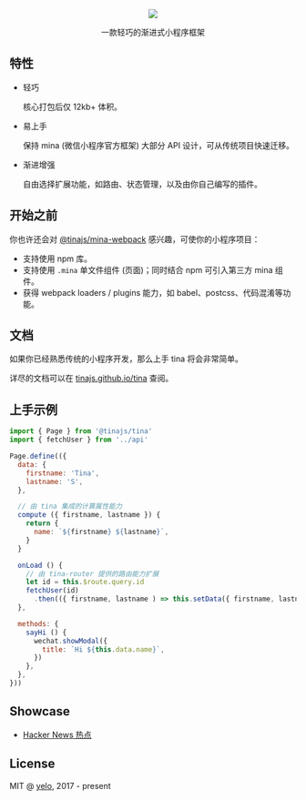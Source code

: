 <p align="center"><img src="https://avatars2.githubusercontent.com/u/33456300?s=200&v=4"/ ></p>
<p align="center">一款轻巧的渐进式小程序框架</p>

## 特性
- 轻巧

  核心打包后仅 12kb+ 体积。

- 易上手

  保持 mina (微信小程序官方框架) 大部分 API 设计，可从传统项目快速迁移。

- 渐进增强

  自由选择扩展功能，如路由、状态管理，以及由你自己编写的插件。


## 开始之前
你也许还会对 [@tinajs/mina-webpack](https://github.com/tinajs/mina-webpack) 感兴趣，可使你的小程序项目：

- 支持使用 npm 库。
- 支持使用 ``.mina`` 单文件组件 (页面)；同时结合 npm 可引入第三方 mina 组件。
- 获得 webpack loaders / plugins 能力，如 babel、postcss、代码混淆等功能。

## 文档
如果你已经熟悉传统的小程序开发，那么上手 tina 将会非常简单。

详尽的文档可以在 [tinajs.github.io/tina](tinajs.github.io) 查阅。

## 上手示例
```javascript
import { Page } from '@tinajs/tina'
import { fetchUser } from '../api'

Page.define(({
  data: {
    firstname: 'Tina',
    lastname: 'S',
  },

  // 由 tina 集成的计算属性能力
  compute ({ firstname, lastname }) {
    return {
      name: `${firstname} ${lastname}`,
    }
  }

  onLoad () {
    // 由 tina-router 提供的路由能力扩展
    let id = this.$route.query.id
    fetchUser(id)
      .then(({ firstname, lastname ) => this.setData({ firstname, lastname }))
  },

  methods: {
    sayHi () {
      wechat.showModal({
        title: `Hi ${this.data.name}`,
      })
    },
  },
}))
```

## Showcase
- [Hacker News 热点](https://github.com/imyelo/tina-hackernews)

## License
MIT @ [yelo](https://github.com/imyelo), 2017 - present

